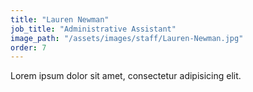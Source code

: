 ```yaml
---
title: "Lauren Newman"
job_title: "Administrative Assistant"
image_path: "/assets/images/staff/Lauren-Newman.jpg"
order: 7
---
```


Lorem ipsum dolor sit amet, consectetur adipisicing elit.
